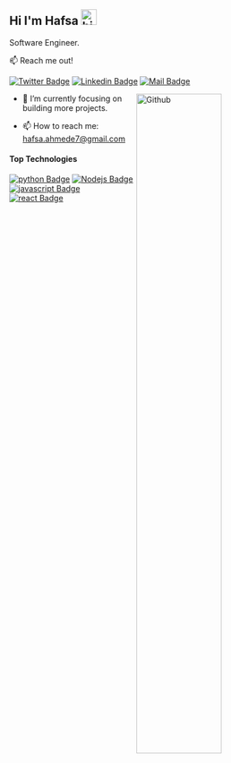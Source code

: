 ## Hi I'm Hafsa <img src="https://user-images.githubusercontent.com/1303154/88677602-1635ba80-d120-11ea-84d8-d263ba5fc3c0.gif" width="28px" alt="hi">

Software Engineer.

:mailbox: Reach me out!

[![Twitter Badge](https://img.shields.io/badge/-@hafuus717-1ca0f1?style=flat&labelColor=1ca0f1&logo=twitter&logoColor=white&link=https://twitter.com/Ipenywis)](https://twitter.com/hafuus717) [![Linkedin Badge](https://img.shields.io/badge/-Hafsa-0e76a8?style=flat&labelColor=0e76a8&logo=linkedin&logoColor=white)](https://www.linkedin.com/in/hafsa-ahmed-227a0923b/) [![Mail Badge](https://img.shields.io/badge/-Hafsa-c0392b?style=flat&labelColor=c0392b&logo=gmail&logoColor=white)](hafsa.ahmede7@gmail.com)

<img width="55%" align="right" alt="Github" src="https://raw.githubusercontent.com/onimur/.github/master/.resources/git-header.svg" />
<!-- TODO: Add last video link -->

- 🔭 I’m currently focusing on building more projects.
<!-- - :computer: Most used line of code `git commit -m "Initial Commit"` -->
- 📫 How to reach me: hafsa.ahmede7@gmail.com

#### Top Technologies

<!-- TODO: Make technologies links takes you to repositories -->

[![python Badge](https://img.shields.io/badge/-python-007acc?style=for-the-badge&labelColor=grey&logo=python&logoColor=3F79AC)](#) [![Nodejs Badge](https://img.shields.io/badge/-Nodejs-3C873A?style=for-the-badge&labelColor=black&logo=node.js&logoColor=3C873A)](#) [![javascript Badge](https://img.shields.io/badge/-javascript-FAFA33?style=for-the-badge&labelColor=black&logo=javascript&logoColor=black)](#) [![react Badge](https://img.shields.io/badge/-reactjs-3F79AC?style=for-the-badge&labelColor=blue&logo=React&logoColor=black-blue)](#)

<!-- #### Github Stats

![Mubarak's github stats](https://github-readme-stats.vercel.app/api?username=iamshabell&count_private=true&theme=tokyonight&hide=contribs,prs)

https://img.shields.io/badge/-python-007acc?style=plastic&logo=appveyor -->
